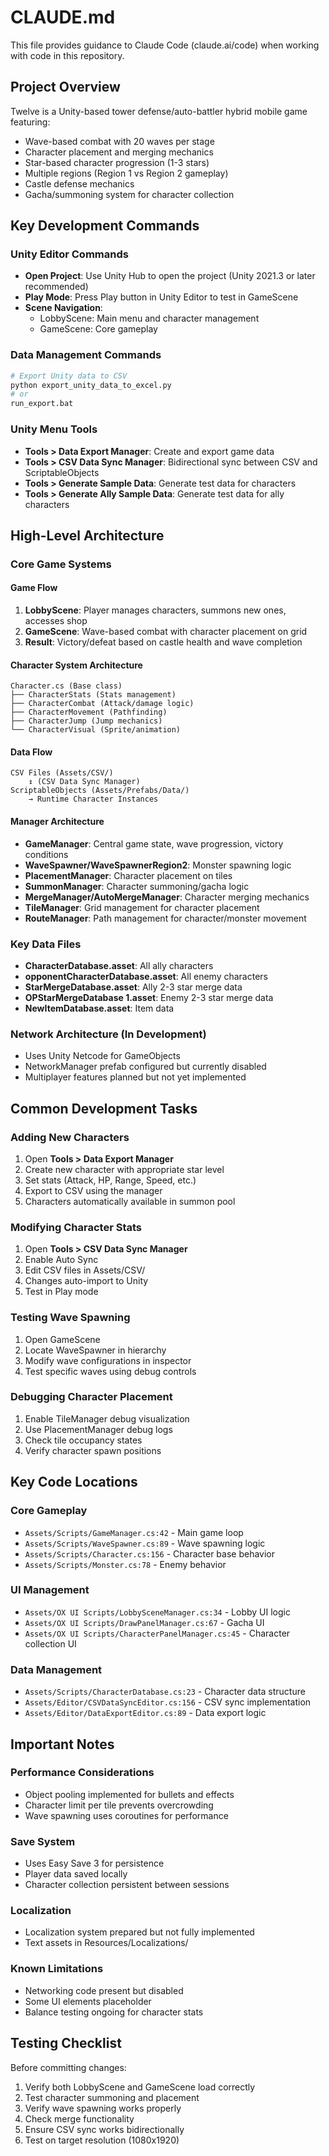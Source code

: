 # CLAUDE.md

This file provides guidance to Claude Code (claude.ai/code) when working with code in this repository.

## Project Overview

Twelve is a Unity-based tower defense/auto-battler hybrid mobile game featuring:
- Wave-based combat with 20 waves per stage
- Character placement and merging mechanics
- Star-based character progression (1-3 stars)
- Multiple regions (Region 1 vs Region 2 gameplay)
- Castle defense mechanics
- Gacha/summoning system for character collection

## Key Development Commands

### Unity Editor Commands
- **Open Project**: Use Unity Hub to open the project (Unity 2021.3 or later recommended)
- **Play Mode**: Press Play button in Unity Editor to test in GameScene
- **Scene Navigation**: 
  - LobbyScene: Main menu and character management
  - GameScene: Core gameplay

### Data Management Commands
```bash
# Export Unity data to CSV
python export_unity_data_to_excel.py
# or
run_export.bat
```

### Unity Menu Tools
- **Tools > Data Export Manager**: Create and export game data
- **Tools > CSV Data Sync Manager**: Bidirectional sync between CSV and ScriptableObjects
- **Tools > Generate Sample Data**: Generate test data for characters
- **Tools > Generate Ally Sample Data**: Generate test data for ally characters

## High-Level Architecture

### Core Game Systems

#### Game Flow
1. **LobbyScene**: Player manages characters, summons new ones, accesses shop
2. **GameScene**: Wave-based combat with character placement on grid
3. **Result**: Victory/defeat based on castle health and wave completion

#### Character System Architecture
```
Character.cs (Base class)
├── CharacterStats (Stats management)
├── CharacterCombat (Attack/damage logic)
├── CharacterMovement (Pathfinding)
├── CharacterJump (Jump mechanics)
└── CharacterVisual (Sprite/animation)
```

#### Data Flow
```
CSV Files (Assets/CSV/)
    ↕️ (CSV Data Sync Manager)
ScriptableObjects (Assets/Prefabs/Data/)
    → Runtime Character Instances
```

#### Manager Architecture
- **GameManager**: Central game state, wave progression, victory conditions
- **WaveSpawner/WaveSpawnerRegion2**: Monster spawning logic
- **PlacementManager**: Character placement on tiles
- **SummonManager**: Character summoning/gacha logic
- **MergeManager/AutoMergeManager**: Character merging mechanics
- **TileManager**: Grid management for character placement
- **RouteManager**: Path management for character/monster movement

### Key Data Files
- **CharacterDatabase.asset**: All ally characters
- **opponentCharacterDatabase.asset**: All enemy characters
- **StarMergeDatabase.asset**: Ally 2-3 star merge data
- **OPStarMergeDatabase 1.asset**: Enemy 2-3 star merge data
- **NewItemDatabase.asset**: Item data

### Network Architecture (In Development)
- Uses Unity Netcode for GameObjects
- NetworkManager prefab configured but currently disabled
- Multiplayer features planned but not yet implemented

## Common Development Tasks

### Adding New Characters
1. Open **Tools > Data Export Manager**
2. Create new character with appropriate star level
3. Set stats (Attack, HP, Range, Speed, etc.)
4. Export to CSV using the manager
5. Characters automatically available in summon pool

### Modifying Character Stats
1. Open **Tools > CSV Data Sync Manager**
2. Enable Auto Sync
3. Edit CSV files in Assets/CSV/
4. Changes auto-import to Unity
5. Test in Play mode

### Testing Wave Spawning
1. Open GameScene
2. Locate WaveSpawner in hierarchy
3. Modify wave configurations in inspector
4. Test specific waves using debug controls

### Debugging Character Placement
1. Enable TileManager debug visualization
2. Use PlacementManager debug logs
3. Check tile occupancy states
4. Verify character spawn positions

## Key Code Locations

### Core Gameplay
- `Assets/Scripts/GameManager.cs:42` - Main game loop
- `Assets/Scripts/WaveSpawner.cs:89` - Wave spawning logic
- `Assets/Scripts/Character.cs:156` - Character base behavior
- `Assets/Scripts/Monster.cs:78` - Enemy behavior

### UI Management
- `Assets/OX UI Scripts/LobbySceneManager.cs:34` - Lobby UI logic
- `Assets/OX UI Scripts/DrawPanelManager.cs:67` - Gacha UI
- `Assets/OX UI Scripts/CharacterPanelManager.cs:45` - Character collection UI

### Data Management
- `Assets/Scripts/CharacterDatabase.cs:23` - Character data structure
- `Assets/Editor/CSVDataSyncEditor.cs:156` - CSV sync implementation
- `Assets/Editor/DataExportEditor.cs:89` - Data export logic

## Important Notes

### Performance Considerations
- Object pooling implemented for bullets and effects
- Character limit per tile prevents overcrowding
- Wave spawning uses coroutines for performance

### Save System
- Uses Easy Save 3 for persistence
- Player data saved locally
- Character collection persistent between sessions

### Localization
- Localization system prepared but not fully implemented
- Text assets in Resources/Localizations/

### Known Limitations
- Networking code present but disabled
- Some UI elements placeholder
- Balance testing ongoing for character stats

## Testing Checklist

Before committing changes:
1. Verify both LobbyScene and GameScene load correctly
2. Test character summoning and placement
3. Verify wave spawning works properly
4. Check merge functionality
5. Ensure CSV sync works bidirectionally
6. Test on target resolution (1080x1920)